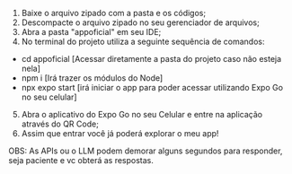 1. Baixe o arquivo zipado com a pasta e os códigos;
2. Descompacte o arquivo zipado no seu gerenciador de arquivos;
3. Abra a pasta "appoficial" em seu IDE;
4. No terminal do projeto utiliza a seguinte sequência de comandos:
- cd appoficial [Acessar diretamente a pasta do projeto caso não esteja nela]
- npm i [Irá trazer os módulos do Node]
- npx expo start [irá iniciar o app para poder acessar utilizando Expo Go no seu celular]
5. Abra o aplicativo do Expo Go no seu Celular e entre na aplicação através do QR Code;
6. Assim que entrar você já poderá explorar o meu app!

OBS: As APIs ou o LLM podem demorar alguns segundos para responder, seja paciente e vc obterá as respostas.
